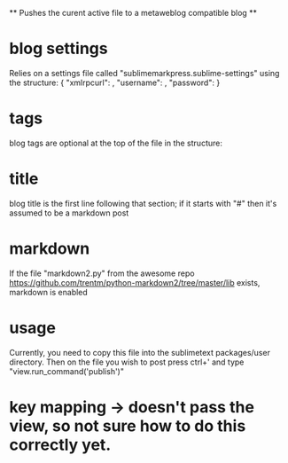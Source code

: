 ** Pushes the curent active file to a metaweblog compatible blog **

# blog settings
Relies on a settings file called "sublimemarkpress.sublime-settings" using the structure:
	{
	    "xmlrpcurl": <URL to xml rpc endpoint>,
	    "username": <username>,
	    "password": <password>
	}

# tags
blog tags are optional at the top of the file in the structure:
<!-- 
#post_id:<id of existing post - optional>
#tags:<comma delimited list of post tags - optional>
#status:<draft or publish - optional>
-->

# title
blog title is the first line following that section; if it starts with "#" then it's assumed
to be a markdown post

# markdown
If the file "markdown2.py" from the awesome repo https://github.com/trentm/python-markdown2/tree/master/lib exists, markdown is enabled

# usage
Currently, you need to copy this file into the sublimetext packages/user directory. Then on the file you wish to post press ctrl+' and type "view.run_command('publish')"

# key mapping -> doesn't pass the view, so not sure how to do this correctly yet.